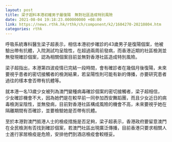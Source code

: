 ```yaml
---
layout: post
title: 梁子超料本港初確男子屬復陽　無對社區造成特別風險
date: 2021-08-04 19:18:23.000000000 +08:00
link: https://news.rthk.hk/rthk/ch/component/k2/1604270-20210804.htm
categories: rthk
---
```


呼吸系統專科醫生梁子超表示，相信本港初步確診的43歲男子是復陽個案，他被驗出帶有抗體，入院測試均呈陰性，在超過兩周前發病，而香港近期的社區檢測並無發現確診個案，認為相關個案目前並無對香港社區造成特別風險。

梁子超指出，本港第四波疫情已完結一段時間，會有確診者在幾個月後復陽，未來要視乎患者的密切接觸者的檢測結果，若呈陽性則可能有新的傳播，亦要研究患者過往的樣本會否帶有抗體等。

就本港一名13歲少女被列為澳門變種病毒確診個案的密切接觸者，梁子超相信，少女確診機會不大，因為她們是在較早前一同參加西安舞蹈團，而且少女近日的病毒檢測呈陰性，並無發病，目前對香港社區構成風險的機會不高，未來要視乎她在隔離期間有否確診，並要檢驗她是否帶有抗體。

至於本港對澳門抵港人士的檢疫措施是否足夠，梁子超表示，香港政府要留意澳門在全民檢測有否找到確診個案，若澳門社區出現廣泛傳播，目前香港只要求相關人士進行家居檢疫是危險，安排他們到酒店檢疫會較穩妥。
